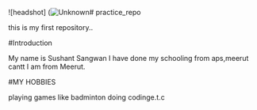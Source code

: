 ![headshot] (![Unknown](https://github.com/user-attachments/assets/c68fdd66-e91a-4deb-bc69-1bebe9c4dda7)# practice_repo









this is my first repository..

#Introduction

My name is Sushant Sangwan
I have done my schooling from aps,meerut cantt
I am from Meerut.

#MY HOBBIES

playing games like badminton
doing codinge.t.c


